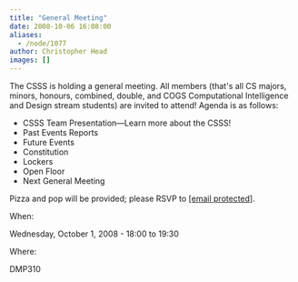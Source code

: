 ```yaml
---
title: "General Meeting"
date: 2008-10-06 16:08:00
aliases:
  - /node/1077
author: Christopher Head
images: []
---
```


The CSSS is holding a general meeting. All members (that's all CS majors, minors, honours, combined, double, and COGS Computational Intelligence and Design stream students) are invited to attend! Agenda is as follows:

*   CSSS Team Presentation—Learn more about the CSSS!
*   Past Events Reports
*   Future Events
*   Constitution
*   Lockers
*   Open Floor
*   Next General Meeting

Pizza and pop will be provided; please RSVP to [\[email protected\]](/cdn-cgi/l/email-protection#a5c8c0c0d1cccbc2e5d1cdc0c6d0c7c08bc6c4).

When: 

Wednesday, October 1, 2008 - 18:00 to 19:30

Where: 

DMP310
